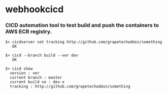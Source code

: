 # webhookcicd
 ### CICD automation tool to test build and push the containers to AWS ECR registry.  


 ```
$> cicdserver set tracking http://github.com/grapetechadmin/something
    OK
 
$> cicd --branch build --ver dev
    OK
    
$> cicd show
   version : ver
   current branch : master
   current build no : dev-x
   tracking : http://github.com/grapetechadmin/something
```
